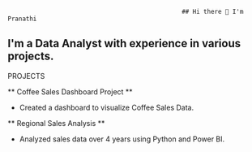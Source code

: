 													## Hi there 👋 I'm Pranathi

## I'm a Data Analyst with experience in various projects.

PROJECTS

** Coffee Sales Dashboard Project **
- Created a dashboard to visualize Coffee Sales Data.

** Regional Sales Analysis **
- Analyzed sales data over 4 years using Python and Power BI.
